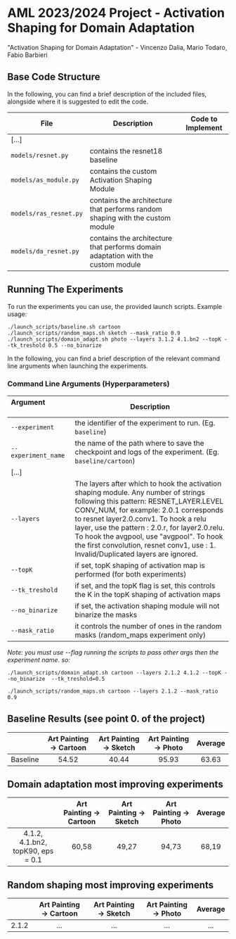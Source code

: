 # AML 2023/2024 Project - Activation Shaping for Domain Adaptation
"Activation Shaping for Domain Adaptation" - Vincenzo Dalia, Mario Todaro, Fabio Barbieri

## Base Code Structure
In the following, you can find a brief description of the included files, alongside where it is suggested to edit the code.

| File | Description | Code to Implement |
| ---- | ----------- | ----------------- |
|[...]|
| `models/resnet.py` | contains the resnet18 baseline |
| `models/as_module.py` | contains the custom Activation Shaping Module |
| `models/ras_resnet.py` | contains the architecture that performs random shaping with the custom module |
| `models/da_resnet.py` | contains the architecture that performs domain adaptation with the custom module |

## Running The Experiments
To run the experiments you can use, the provided launch scripts. Example usage:
```
./launch_scripts/baseline.sh cartoon
./launch_scripts/random_maps.sh sketch --mask_ratio 0.9
./launch_scripts/domain_adapt.sh photo --layers 3.1.2 4.1.bn2 --topK --tk_treshold 0.5 --no_binarize
```

In the following, you can find a brief description of the relevant command line arguments when launching the experiments.

### Command Line Arguments (Hyperparameters)
| Argument &nbsp; &nbsp; &nbsp; &nbsp; &nbsp; &nbsp; &nbsp; &nbsp; &nbsp; &nbsp; &nbsp; &nbsp; &nbsp; &nbsp; &nbsp; &nbsp; &nbsp;&nbsp; &nbsp;  | Description |
| -------- | ----------- |
| `--experiment` | the identifier of the experiment to run. (Eg. `baseline`) |
| `--experiment_name` | the name of the path where to save the checkpoint and logs of the experiment. (Eg. `baseline/cartoon`) |
|[...]|
| `--layers` | The layers after which to hook the activation shaping module. Any number of strings following this pattern: RESNET_LAYER.LEVEL CONV_NUM, for example: 2.0.1 corresponds to resnet layer2.0.conv1. To hook a relu layer, use the pattern : 2.0.r, for layer2.0.relu. To hook the avgpool, use "avgpool". To hook the first convolution, resnet conv1, use : 1. Invalid/Duplicated layers are ignored. |
| `--topK` | if set, topK shaping of activation map is performed (for both experiments) |
| `--tk_treshold` | if set, and the topK flag is set, this controls the K in the topK shaping of activation maps |
| `--no_binarize` | if set, the activation shaping module will not binarize the masks |
| `--mask_ratio` | it controls the number of ones in the random masks (random_maps experiment only) |

*Note: you must use --flag running the scripts to pass other args then the experiment name. so:*
```
./launch_scripts/domain_adapt.sh cartoon --layers 2.1.2 4.1.2 --topK --no_binarize  --tk_treshold=0.5

./launch_scripts/random_maps.sh cartoon --layers 2.1.2 --mask_ratio 0.9
```

## Baseline Results (see point 0. of the project)
|          | Art Painting &#8594; Cartoon | Art Painting &#8594; Sketch | Art Painting &#8594; Photo | Average |
| :------: | :--------------------------: | :-------------------------: | :------------------------: | :-----: |
| Baseline |            54.52             |             40.44           |            95.93           |  63.63  |


## Domain adaptation most improving experiments
|          | Art Painting &#8594; Cartoon | Art Painting &#8594; Sketch | Art Painting &#8594; Photo | Average |
| :------: | :--------------------------: | :-------------------------: | :------------------------: | :-----: |
| 4.1.2, 4.1.bn2, topK90, eps = 0.1 |            60,58             |             49,27           |            94,73           |  68,19  |

## Random shaping most improving experiments
|          | Art Painting &#8594; Cartoon | Art Painting &#8594; Sketch | Art Painting &#8594; Photo | Average |
| :------: | :--------------------------: | :-------------------------: | :------------------------: | :-----: |
| 2.1.2 |            ...             |             ...           |            ...           |  ...  |